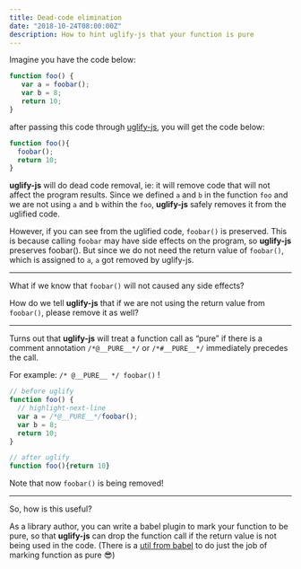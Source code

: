 ```yaml
---
title: Dead-code elimination
date: "2018-10-24T08:00:00Z"
description: How to hint uglify-js that your function is pure
---
```


Imagine you have the code below:

```js
function foo() {
   var a = foobar();
   var b = 8;
   return 10;
}
```

after passing this code through [uglify-js](https://www.npmjs.com/package/uglify-js), you will get the code below:

```js
function foo(){
  foobar();
  return 10;
}
```

**uglify-js** will do dead code removal, ie: it will remove code that will not affect the program results. Since we defined `a` and `b` in the function `foo` and we are not using `a` and `b` within the `foo`, **uglify-js** safely removes it from the uglified code.

However, if you can see from the uglified code, `foobar()` is preserved. This is because calling `foobar` may have side effects on the program, so **uglify-js** preserves foobar(). But since we do not need the return value of `foobar()`, which is assigned to `a`, `a` got removed by uglify-js.

---

What if we know that `foobar()` will not caused any side effects?

How do we tell **uglify-js** that if we are not using the return value from `foobar()`, please remove it as well?

---

Turns out that **uglify-js** will treat a function call as “pure” if there is a comment annotation `/*@__PURE__*/` or `/*#__PURE__*/` immediately precedes the call.

For example: `/* @__PURE__ */ foobar()` !

```js
// before uglify
function foo() {
  // highlight-next-line
  var a = /*@__PURE__*/foobar();
  var b = 8;
  return 10;
}

// after uglify
function foo(){return 10}
```

Note that now `foobar()` is being removed!

---

So, how is this useful?

As a library author, you can write a babel plugin to mark your function to be pure, so that **uglify-js** can drop the function call if the return value is not being used in the code. (There is a [util from babel](https://babeljs.io/docs/en/next/babel-helper-annotate-as-pure.html) to do just the job of marking function as pure 😎)